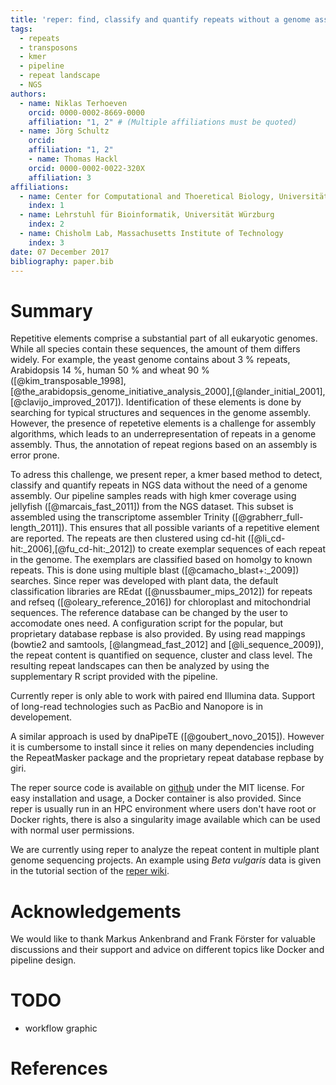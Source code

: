 ```yaml
---
title: 'reper: find, classify and quantify repeats without a genome assembly'
tags:  
  - repeats
  - transposons
  - kmer
  - pipeline
  - repeat landscape
  - NGS
authors:
  - name: Niklas Terhoeven
    orcid: 0000-0002-8669-0000
    affiliation: "1, 2" # (Multiple affiliations must be quoted)
  - name: Jörg Schultz
    orcid:
    affiliation: "1, 2"
    - name: Thomas Hackl
    orcid: 0000-0002-0022-320X
    affiliation: 3
affiliations:
  - name: Center for Computational and Thoeretical Biology, Universität Würzburg
    index: 1
  - name: Lehrstuhl für Bioinformatik, Universität Würzburg
    index: 2
  - name: Chisholm Lab, Massachusetts Institute of Technology
    index: 3
date: 07 December 2017
bibliography: paper.bib
---
```


# Summary

Repetitive elements comprise a substantial part of all eukaryotic genomes. While all species contain
these sequences, the amount of them differs widely. For example, the yeast genome contains about 3 %
repeats, Arabidopsis 14 %, human 50 % and wheat 90 % ([@kim_transposable_1998],[@the_arabidopsis_genome_initiative_analysis_2000],[@lander_initial_2001],[@clavijo_improved_2017]).
Identification of these elements is done by searching for typical structures and sequences in the genome
assembly. However, the presence of repetetive elements is a challenge for assembly algorithms, which
leads to an underrepresentation of repeats in a genome assembly. Thus, the annotation of repeat regions based
on an assembly is error prone.

To adress this challenge, we present reper, a kmer based method to detect, classify and quantify repeats
in NGS data without the need of a genome assembly.
Our pipeline samples reads with high kmer coverage using jellyfish ([@marcais_fast_2011]) from the NGS dataset. This subset is 
assembled using the transcriptome assembler Trinity ([@grabherr_full-length_2011]). This ensures that all possible variants of a repetitive
element are reported. The repeats are then clustered using cd-hit ([@li_cd-hit:_2006],[@fu_cd-hit:_2012]) to create exemplar sequences of each repeat
in the genome. The exemplars are classified based on homolgy to known repeats. This is done using multiple blast ([@camacho_blast+:_2009]) searches. Since reper was developed with
plant data, the default classification libraries are REdat ([@nussbaumer_mips_2012]) for repeats and refseq ([@oleary_reference_2016]) for chloroplast and mitochondrial
sequences. The reference database can be changed by the user to accomodate ones need. A configuration script for
the popular, but proprietary database repbase is also provided.
By using read mappings (bowtie2 and samtools, [@langmead_fast_2012] and [@li_sequence_2009]), the repeat content is quantified on sequence, cluster and class level. The resulting
repeat landscapes can then be analyzed by using the supplementary R script provided with the pipeline.

Currently reper is only able to work with paired end Illumina data. Support of long-read technologies
such as PacBio and Nanopore is in developement.

A similar approach is used by dnaPipeTE ([@goubert_novo_2015]). However it is cumbersome to install since it relies on many
dependencies including the RepeatMasker package and the proprietary repeat database repbase by giri.

The reper source code is available on [github](https://github.com/nterhoeven/reper) under the MIT license. For easy installation and usage, a Docker container is
also provided. Since reper is usually run in an HPC environment where users don't have root or
Docker rights, there is also a singularity image available which can be used with normal user permissions.

We are currently using reper to analyze the repeat content in multiple plant genome sequencing projects. An example using *Beta vulgaris* data is given in the tutorial section
of the [reper wiki](https://github.com/nterhoeven/reper/wiki).



# Acknowledgements

We would like to thank Markus Ankenbrand and Frank Förster for valuable discussions and their support and advice on different topics like Docker and pipeline design.


# TODO

- workflow graphic


# References